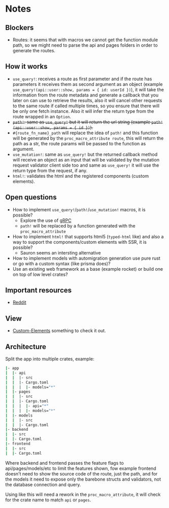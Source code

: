 # Notes

## Blockers

- Routes: it seems that with macros we cannot get the function module path, so we might need to parse the api and pages folders in order to generate the routes.

## How it works

- `use_query!`: receives a route as first parameter and if the route has parameters it receives them as second argument as an object (example `use_query!(api::user::show, params = { id: userId })`), it will take the information from the route metadata and generate a callback that you later on can use to retrieve the results, also it will cancel other requests to the same route if called multiple times, so you ensure that there will be only one fetch instance. Also it will infer the return type from the route wrapped in an `Option`.
- ~~`path!`: same as `use_query!` but it will return the url string (example `path!(api::user::show, params = { id })`).~~
- `#{route_fn_name}_path` will replace the idea of `path!` and this function will be generated by the `proc_macro_attribute route`,
this will return the path as a str, the route params will be passed to the function as argument.
- `use_mutation!`: same as `use_query!` but the returned callback method will receive an object as an input that will be validated by the mutation request validator client side too and same as `use_query!` it will use the return type from the request, if any.
- `html!`: validates the html and the registered components (custom elements).

## Open questions

- How to implement `use_query!`/`path!`/`use_mutation!` macros, it is possible?
  - Explore the use of [gRPC](https://crates.io/crates/grpc)
  - `path!` will be replaced by a function generated with the `proc_macro_attribute`
- How to implement `html!` that supports html5 (`typed-html` like) and also a way to support the components/custom elements with SSR, it is possible?
  - Sauron seems an intersting alternative
- How to implement models with automigration generation use pure rust or go with a custom syntax (like prisma does)?
- Use an existing web framework as a base (example rocket) or build one on top of low level crates?

## Important resources

- [Reddit](https://www.reddit.com/r/rust/comments/q1vzsx/rust_web_frameworks_a_new_look_discussion/)

## View

- [Custom-Elements](https://github.com/gbj/custom-elements) something to check it out.

## Architecture

Split the app into multiple crates, example:

```bash
|- app
|  |- api
|  |  |- src
|  |  |- Cargo.toml
|  |  |  |- models="*"
|  |- pages
|  |  |- src
|  |  |- Cargo.toml
|  |  |  |- api="*"
|  |  |  |- models="*"
|  |- models
|  |  |- src
|  |  |- Cargo.toml
|- backend
|  |- src
|  |- Cargo.toml
|- frontend
|  |- src
|  |- Cargo.toml
```

Where backend and frontend passes the feature flags to api/pages/models/etc to limit the features shown,
fow example frontend doesn't need to show the source code of the route, just the path, and for the
models it need to expose only the barebone structs and validators, not the database connection and query.

Using like this will need a rework in the `proc_macro_attribute`, it will check for the crate name to
match `api` or `pages`.
